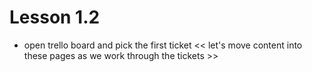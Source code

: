 # Lesson 1.2

- open trello board and pick the first ticket
<< let's move content into these pages as we work through the tickets >>
